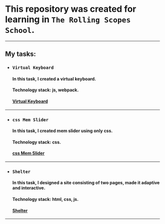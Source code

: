 # This repository was created for learning in `The Rolling Scopes School`.

---

## My tasks:

- ### `Virtual Keyboard`

  #### In this task, I created a virtual keyboard. 

  #### Technology stack: js, webpack.

  #### [Virtual Keyboard](https://m-o-o-r-e.github.io/the-rolling-scopes-school/virtual-keyboard/)

---

- ### `css Mem Slider`

  #### In this task, I created mem slider using only css. 

  #### Technology stack: css.

  #### [css Mem Slider](https://m-o-o-r-e.github.io/the-rolling-scopes-school/css-mem-slider/)

---

- ### `Shelter`

  #### In this task, I designed a site consisting of two pages, made it adaptive and interactive.

  #### Technology stack: html, css, js.

  #### [Shelter](https://m-o-o-r-e.github.io/the-rolling-scopes-school//shelter/pages/pets/)

---
